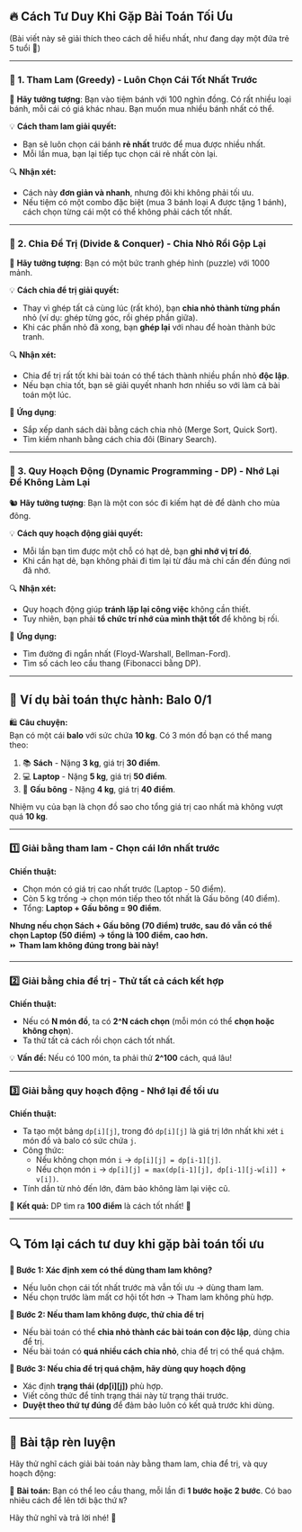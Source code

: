 ## **🔥 Cách Tư Duy Khi Gặp Bài Toán Tối Ưu**  
(Bài viết này sẽ giải thích theo cách dễ hiểu nhất, như đang dạy một đứa trẻ 5 tuổi 🚀)  

---

### **📌 1. Tham Lam (Greedy) - Luôn Chọn Cái Tốt Nhất Trước**  

🧸 **Hãy tưởng tượng**: Bạn vào tiệm bánh với 100 nghìn đồng. Có rất nhiều loại bánh, mỗi cái có giá khác nhau. Bạn muốn mua nhiều bánh nhất có thể.  

💡 **Cách tham lam giải quyết:**  
- Bạn sẽ luôn chọn cái bánh **rẻ nhất** trước để mua được nhiều nhất.  
- Mỗi lần mua, bạn lại tiếp tục chọn cái rẻ nhất còn lại.  

🔍 **Nhận xét:**  
- Cách này **đơn giản và nhanh**, nhưng đôi khi không phải tối ưu.  
- Nếu tiệm có một combo đặc biệt (mua 3 bánh loại A được tặng 1 bánh), cách chọn từng cái một có thể không phải cách tốt nhất.  

---

### **📌 2. Chia Để Trị (Divide & Conquer) - Chia Nhỏ Rồi Gộp Lại**  

🧩 **Hãy tưởng tượng**: Bạn có một bức tranh ghép hình (puzzle) với 1000 mảnh.  

💡 **Cách chia để trị giải quyết:**  
- Thay vì ghép tất cả cùng lúc (rất khó), bạn **chia nhỏ thành từng phần** nhỏ (ví dụ: ghép từng góc, rồi ghép phần giữa).  
- Khi các phần nhỏ đã xong, bạn **ghép lại** với nhau để hoàn thành bức tranh.  

🔍 **Nhận xét:**  
- Chia để trị rất tốt khi bài toán có thể tách thành nhiều phần nhỏ **độc lập**.  
- Nếu bạn chia tốt, bạn sẽ giải quyết nhanh hơn nhiều so với làm cả bài toán một lúc.  

🚀 **Ứng dụng**:  
- Sắp xếp danh sách dài bằng cách chia nhỏ (Merge Sort, Quick Sort).  
- Tìm kiếm nhanh bằng cách chia đôi (Binary Search).  

---

### **📌 3. Quy Hoạch Động (Dynamic Programming - DP) - Nhớ Lại Để Không Làm Lại**  

🐿 **Hãy tưởng tượng**: Bạn là một con sóc đi kiếm hạt dẻ để dành cho mùa đông.  

💡 **Cách quy hoạch động giải quyết:**  
- Mỗi lần bạn tìm được một chỗ có hạt dẻ, bạn **ghi nhớ vị trí đó**.  
- Khi cần hạt dẻ, bạn không phải đi tìm lại từ đầu mà chỉ cần đến đúng nơi đã nhớ.  

🔍 **Nhận xét:**  
- Quy hoạch động giúp **tránh lặp lại công việc** không cần thiết.  
- Tuy nhiên, bạn phải **tổ chức trí nhớ của mình thật tốt** để không bị rối.  

🚀 **Ứng dụng:**  
- Tìm đường đi ngắn nhất (Floyd-Warshall, Bellman-Ford).  
- Tìm số cách leo cầu thang (Fibonacci bằng DP).  

---

## **🎯 Ví dụ bài toán thực hành: Balo 0/1**  

🛍 **Câu chuyện:**  
Bạn có một cái **balo** với sức chứa **10 kg**. Có 3 món đồ bạn có thể mang theo:  
1. 📚 **Sách** - Nặng **3 kg**, giá trị **30 điểm**.  
2. 💻 **Laptop** - Nặng **5 kg**, giá trị **50 điểm**.  
3. 🧸 **Gấu bông** - Nặng **4 kg**, giá trị **40 điểm**.  

Nhiệm vụ của bạn là chọn đồ sao cho tổng giá trị cao nhất mà không vượt quá **10 kg**.  

---

### **1️⃣ Giải bằng tham lam - Chọn cái lớn nhất trước**  
**Chiến thuật:**  
- Chọn món có giá trị cao nhất trước (Laptop - 50 điểm).  
- Còn 5 kg trống → chọn món tiếp theo tốt nhất là Gấu bông (40 điểm).  
- Tổng: **Laptop + Gấu bông = 90 điểm**.  

**Nhưng nếu chọn Sách + Gấu bông (70 điểm) trước, sau đó vẫn có thể chọn Laptop (50 điểm) → tổng là 100 điểm, cao hơn.**  
⏩ **Tham lam không đúng trong bài này!**  

---

### **2️⃣ Giải bằng chia để trị - Thử tất cả cách kết hợp**  
**Chiến thuật:**  
- Nếu có **N món đồ**, ta có **2^N cách chọn** (mỗi món có thể **chọn hoặc không chọn**).  
- Ta thử tất cả cách rồi chọn cách tốt nhất.  

💡 **Vấn đề:** Nếu có 100 món, ta phải thử **2^100** cách, quá lâu!  

---

### **3️⃣ Giải bằng quy hoạch động - Nhớ lại để tối ưu**  
**Chiến thuật:**  
- Ta tạo một bảng `dp[i][j]`, trong đó `dp[i][j]` là giá trị lớn nhất khi xét `i` món đồ và balo có sức chứa `j`.  
- Công thức:  
  - Nếu không chọn món `i` → `dp[i][j] = dp[i-1][j]`.  
  - Nếu chọn món `i` → `dp[i][j] = max(dp[i-1][j], dp[i-1][j-w[i]] + v[i])`.  
- Tính dần từ nhỏ đến lớn, đảm bảo không làm lại việc cũ.  

🔹 **Kết quả:** DP tìm ra **100 điểm** là cách tốt nhất! 🚀  

---

## **🔍 Tóm lại cách tư duy khi gặp bài toán tối ưu**  
**📌 Bước 1: Xác định xem có thể dùng tham lam không?**  
- Nếu luôn chọn cái tốt nhất trước mà vẫn tối ưu → dùng tham lam.  
- Nếu chọn trước làm mất cơ hội tốt hơn → Tham lam không phù hợp.  

**📌 Bước 2: Nếu tham lam không được, thử chia để trị**  
- Nếu bài toán có thể **chia nhỏ thành các bài toán con độc lập**, dùng chia để trị.  
- Nếu bài toán có **quá nhiều cách chia nhỏ**, chia để trị có thể quá chậm.  

**📌 Bước 3: Nếu chia để trị quá chậm, hãy dùng quy hoạch động**  
- Xác định **trạng thái (dp[i][j])** phù hợp.  
- Viết công thức để tính trạng thái này từ trạng thái trước.  
- **Duyệt theo thứ tự đúng** để đảm bảo luôn có kết quả trước khi dùng.  

---

## **🚀 Bài tập rèn luyện**  
Hãy thử nghĩ cách giải bài toán này bằng tham lam, chia để trị, và quy hoạch động:  

🔹 **Bài toán:** Bạn có thể leo cầu thang, mỗi lần đi **1 bước hoặc 2 bước**. Có bao nhiêu cách để lên tới bậc thứ `N`?  

Hãy thử nghĩ và trả lời nhé! 🎯